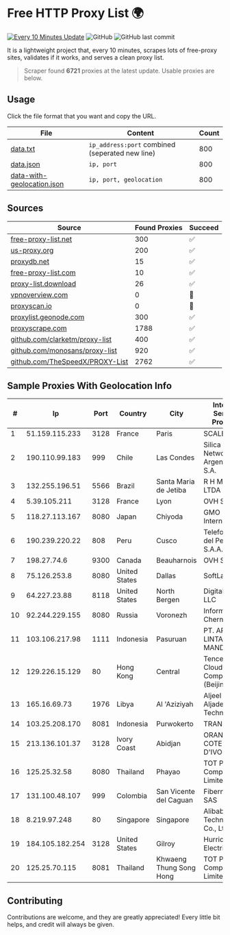 
# Free HTTP Proxy List 🌍

[![Every 10 Minutes Update](https://github.com/mertguvencli/http-proxy-list/actions/workflows/main.yml/badge.svg?branch=main)](https://github.com/mertguvencli/http-proxy-list/actions/workflows/main.yml)
![GitHub](https://img.shields.io/github/license/mertguvencli/http-proxy-list)
![GitHub last commit](https://img.shields.io/github/last-commit/mertguvencli/http-proxy-list)

It is a lightweight project that, every 10 minutes, scrapes lots of free-proxy sites, validates if it works, and serves a clean proxy list.


> Scraper found **6721** proxies at the latest update. Usable proxies are below.

## Usage

Click the file format that you want and copy the URL.


|File|Content|Count|
|----|-------|-----|
|[data.txt](https://raw.githubusercontent.com/mertguvencli/http-proxy-list/main/proxy-list/data.txt)|`ip_address:port` combined (seperated new line)|800|
|[data.json](https://raw.githubusercontent.com/mertguvencli/http-proxy-list/main/proxy-list/data.json)|`ip, port`|800|
|[data-with-geolocation.json](https://raw.githubusercontent.com/mertguvencli/http-proxy-list/main/proxy-list/data-with-geolocation.json)|`ip, port, geolocation`|800|

## Sources

|Source|Found Proxies|Succeed|
|------|-------------|-------|
|[free-proxy-list.net](https://free-proxy-list.net)|300|✅|
|[us-proxy.org](https://www.us-proxy.org)|200|✅|
|[proxydb.net](http://proxydb.net)|15|✅|
|[free-proxy-list.com](https://free-proxy-list.com/?page=&port=&type%5B%5D=http&type%5B%5D=https&up_time=0&search=Search)|10|✅|
|[proxy-list.download](https://www.proxy-list.download/HTTP)|26|✅|
|[vpnoverview.com](https://vpnoverview.com/privacy/anonymous-browsing/free-proxy-servers)|0|🚫|
|[proxyscan.io](https://www.proxyscan.io)|0|🚫|
|[proxylist.geonode.com](https://proxylist.geonode.com/api/proxy-list?limit=300&page=1&sort_by=lastChecked&sort_type=desc&protocols=http,https)|300|✅|
|[proxyscrape.com](https://api.proxyscrape.com/v2/?request=displayproxies&protocol=http&timeout=10000&country=all&ssl=all&anonymity=all)|1788|✅|
|[github.com/clarketm/proxy-list](https://raw.githubusercontent.com/clarketm/proxy-list/master/proxy-list-raw.txt)|400|✅|
|[github.com/monosans/proxy-list](https://raw.githubusercontent.com/monosans/proxy-list/main/proxies/http.txt)|920|✅|
|[github.com/TheSpeedX/PROXY-List](https://raw.githubusercontent.com/TheSpeedX/PROXY-List/master/http.txt)|2762|✅|


## Sample Proxies With Geolocation Info

|#|Ip|Port|Country|City|Internet Service Provider|
|-|--|----|-------|----|-------------------------|
|1|51.159.115.233|3128|France|Paris|SCALEWAY|
|2|190.110.99.183|999|Chile|Las Condes|Silica Networks Argentina S.A.|
|3|132.255.196.51|5566|Brazil|Santa Maria de Jetiba|R H M NET LTDA - ME|
|4|5.39.105.211|3128|France|Lyon|OVH SAS|
|5|118.27.113.167|8080|Japan|Chiyoda|GMO Internet, Inc.|
|6|190.239.220.22|808|Peru|Cusco|Telefonica del Peru S.A.A.|
|7|198.27.74.6|9300|Canada|Beauharnois|OVH SAS|
|8|75.126.253.8|8080|United States|Dallas|SoftLayer|
|9|64.227.23.88|8118|United States|North Bergen|DigitalOcean, LLC|
|10|92.244.229.155|8080|Russia|Voronezh|Informsvyaz-Chernozemye|
|11|103.106.217.98|1111|Indonesia|Pasuruan|PT. ARTHA LINTAS DATA MANDIRI|
|12|129.226.15.129|80|Hong Kong|Central|Tencent Cloud Computing (Beijing) Co|
|13|165.16.69.73|1976|Libya|Al 'Aziziyah|Aljeel Aljadeed For Technology|
|14|103.25.208.170|8081|Indonesia|Purwokerto|TRANSDATA|
|15|213.136.101.37|3128|Ivory Coast|Abidjan|ORANGE COTE D'IVOIRE|
|16|125.25.32.58|8080|Thailand|Phayao|TOT Public Company Limited|
|17|131.100.48.107|999|Colombia|San Vicente del Caguan|Fibernet TV SAS|
|18|8.219.97.248|80|Singapore|Singapore|Alibaba (US) Technology Co., Ltd.|
|19|184.105.182.254|3128|United States|Gilroy|Hurricane Electric LLC|
|20|125.25.70.115|8081|Thailand|Khwaeng Thung Song Hong|TOT Public Company Limited|



## Contributing

Contributions are welcome, and they are greatly appreciated! Every
little bit helps, and credit will always be given.

